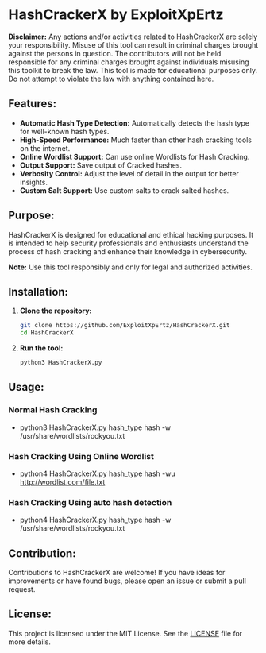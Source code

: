 # HashCrackerX by ExploitXpErtz

**Disclaimer:**
Any actions and/or activities related to HashCrackerX are solely your responsibility. Misuse of this tool can result in criminal charges brought against the persons in question. The contributors will not be held responsible for any criminal charges brought against individuals misusing this toolkit to break the law. This tool is made for educational purposes only. Do not attempt to violate the law with anything contained here.

## Features:
- **Automatic Hash Type Detection:** Automatically detects the hash type for well-known hash types.
- **High-Speed Performance:** Much faster than other hash cracking tools on the internet.
- **Online Wordlist Support:** Can use online Wordlists for Hash Cracking.
- **Output Support:** Save output of Cracked hashes.
- **Verbosity Control:** Adjust the level of detail in the output for better insights.
- **Custom Salt Support:** Use custom salts to crack salted hashes.

## Purpose:
HashCrackerX is designed for educational and ethical hacking purposes. It is intended to help security professionals and enthusiasts understand the process of hash cracking and enhance their knowledge in cybersecurity.

**Note:** Use this tool responsibly and only for legal and authorized activities.

## Installation:

1. **Clone the repository:**
    ```bash
    git clone https://github.com/ExploitXpErtz/HashCrackerX.git
    cd HashCrackerX
    ```
2. **Run the tool:**
    ```bash
    python3 HashCrackerX.py
    ```

## Usage:
### Normal Hash Cracking
- python3 HashCrackerX.py hash_type hash -w /usr/share/wordlists/rockyou.txt
### Hash Cracking Using Online Wordlist
- python4 HashCrackerX.py hash_type hash -wu http://wordlist.com/file.txt
### Hash Cracking Using auto hash detection
- python4 HashCrackerX.py hash_type hash -w /usr/share/wordlists/rockyou.txt



## Contribution:
Contributions to HashCrackerX are welcome! If you have ideas for improvements or have found bugs, please open an issue or submit a pull request.

## License:
This project is licensed under the MIT License. See the [LICENSE](LICENSE) file for more details.
